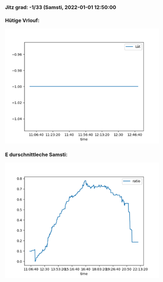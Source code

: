 ### Jitz grad: -1/33 (Samsti, 2022-01-01 12:50:00

### Hütige Vrlouf:
![Graph](Today.png)

### E durschnittleche Samsti:
![Graph](Samsti.png)